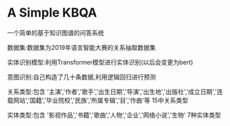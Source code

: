 # A Simple KBQA
一个简单的基于知识图谱的问答系统

数据集:数据集为2019年语言智能大赛的关系抽取数据集

实体识别模型:利用Transformer模型进行实体识别(以后会变更为bert)

意图识别:自己构造了几十条数据,利用逻辑回归进行预测

关系类型:包含 '主演','作者','歌手','出生日期','导演','出生地','出版社','成立日期','连载网站','国籍','毕业院校','民族','所属专辑','目','作曲'等
15中关系类型

实体类型:包含 '影视作品','书籍','歌曲','人物','企业','网络小说','生物' 7种实体类型





